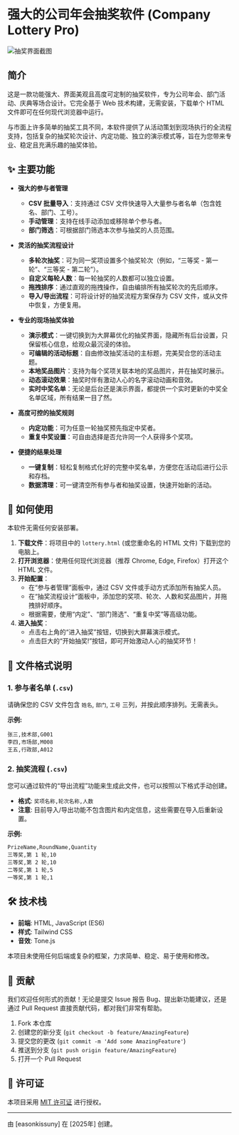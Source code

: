 # 强大的公司年会抽奖软件 (Company Lottery Pro)

![抽奖界面截图](https://i.imgur.com/LhB2dE5.png)

## 简介

这是一款功能强大、界面美观且高度可定制的抽奖软件，专为公司年会、部门活动、庆典等场合设计。它完全基于 Web 技术构建，无需安装，下载单个 HTML 文件即可在任何现代浏览器中运行。

与市面上许多简单的抽奖工具不同，本软件提供了从活动策划到现场执行的全流程支持，包括复杂的抽奖轮次设计、内定功能、独立的演示模式等，旨在为您带来专业、稳定且充满乐趣的抽奖体验。

## ✨ 主要功能

- **强大的参与者管理**
    - **CSV 批量导入**：支持通过 CSV 文件快速导入大量参与者名单（包含姓名、部门、工号）。
    - **手动管理**：支持在线手动添加或移除单个参与者。
    - **部门筛选**：可根据部门筛选本次参与抽奖的人员范围。

- **灵活的抽奖流程设计**
    - **多轮次抽奖**：可为同一奖项设置多个抽奖轮次（例如，“三等奖 - 第一轮”、“三等奖 - 第二轮”）。
    - **自定义每轮人数**：每一轮抽奖的人数都可以独立设置。
    - **拖拽排序**：通过直观的拖拽操作，自由编排所有抽奖轮次的先后顺序。
    - **导入/导出流程**：可将设计好的抽奖流程方案保存为 CSV 文件，或从文件中恢复，方便复用。

- **专业的现场抽奖体验**
    - **演示模式**：一键切换到为大屏幕优化的抽奖界面，隐藏所有后台设置，只保留核心信息，给观众最沉浸的体验。
    - **可编辑的活动标题**：自由修改抽奖活动的主标题，完美契合您的活动主题。
    - **本地奖品图片**：支持为每个奖项关联本地的奖品图片，并在抽奖时展示。
    - **动态滚动效果**：抽奖时伴有激动人心的名字滚动动画和音效。
    - **实时中奖名单**：无论是后台还是演示界面，都提供一个实时更新的中奖全名单区域，所有结果一目了然。

- **高度可控的抽奖规则**
    - **内定功能**：可为任意一轮抽奖预先指定中奖者。
    - **重复中奖设置**：可自由选择是否允许同一个人获得多个奖项。

- **便捷的结果处理**
    - **一键复制**：轻松复制格式化好的完整中奖名单，方便您在活动后进行公示和存档。
    - **数据清理**：可一键清空所有参与者和抽奖设置，快速开始新的活动。

## 🚀 如何使用

本软件无需任何安装部署。

1.  **下载文件**：将项目中的 `lottery.html` (或您重命名的 HTML 文件) 下载到您的电脑上。
2.  **打开浏览器**：使用任何现代浏览器（推荐 Chrome, Edge, Firefox）打开这个 HTML 文件。
3.  **开始配置**：
    * 在“参与者管理”面板中，通过 CSV 文件或手动方式添加所有抽奖人员。
    * 在“抽奖流程设计”面板中，添加您的奖项、轮次、人数和奖品图片，并拖拽排好顺序。
    * 根据需要，使用“内定”、“部门筛选”、“重复中奖”等高级功能。
4.  **进入抽奖**：
    * 点击右上角的“进入抽奖”按钮，切换到大屏幕演示模式。
    * 点击巨大的“开始抽奖!”按钮，即可开始激动人心的抽奖环节！

## 📄 文件格式说明

### 1. 参与者名单 (`.csv`)
请确保您的 CSV 文件包含 `姓名`, `部门`, `工号` 三列，并按此顺序排列。无需表头。

**示例:**
```csv
张三,技术部,G001
李四,市场部,M008
王五,行政部,A012
```

### 2. 抽奖流程 (`.csv`)
您可以通过软件的“导出流程”功能来生成此文件，也可以按照以下格式手动创建。

- **格式**: `奖项名称,轮次名称,人数`
- **注意**: 目前导入/导出功能不包含图片和内定信息，这些需要在导入后重新设置。

**示例:**
```csv
PrizeName,RoundName,Quantity
三等奖,第 1 轮,10
三等奖,第 2 轮,10
二等奖,第 1 轮,5
一等奖,第 1 轮,1
```

## 🛠️ 技术栈

- **前端**: HTML, JavaScript (ES6)
- **样式**: Tailwind CSS
- **音效**: Tone.js

本项目未使用任何后端或复杂的框架，力求简单、稳定、易于使用和修改。

## 🤝 贡献

我们欢迎任何形式的贡献！无论是提交 Issue 报告 Bug、提出新功能建议，还是通过 Pull Request 直接贡献代码，都对我们非常有帮助。

1.  Fork 本仓库
2.  创建您的新分支 (`git checkout -b feature/AmazingFeature`)
3.  提交您的更改 (`git commit -m 'Add some AmazingFeature'`)
4.  推送到分支 (`git push origin feature/AmazingFeature`)
5.  打开一个 Pull Request

## 📄 许可证

本项目采用 [MIT 许可证](https://opensource.org/licenses/MIT) 进行授权。

---
由 [easonkissuny] 在 [2025年] 创建。
